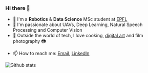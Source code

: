 ### Hi there 👋

* :robot: I'm a **Robotics** & **Data Science** MSc student at [EPFL](https://epfl.ch)
* :rocket: I'm passionate about UAVs, Deep Learning, Natural Speech Processing and Computer Vision
*  :ramen: Outside the world of tech, I love cooking, [digital art](https://www.instagram.com/drawing.algorithms/) and film photography :camera:
- 📫 How to reach me: [Email](mailto:theo.gieruc@gmail.com), [LinkedIn](https://www.linkedin.com/in/theo-gieruc/)


<!--
**tgieruc/tgieruc** is a ✨ _special_ ✨ repository because its `README.md` (this file) appears on your GitHub profile.

Here are some ideas to get you started:

- 🔭 I’m currently working on ...
- 🌱 I’m currently learning ...
- 👯 I’m looking to collaborate on ...
- 🤔 I’m looking for help with ...
- 💬 Ask me about ...
- 📫 How to reach me: ...
- 😄 Pronouns: ...
- ⚡ Fun fact: ...
-->


![Github stats](https://github-readme-stats.vercel.app/api?username=tgieruc&theme=transparent&show_icons=true&count_private=true)
